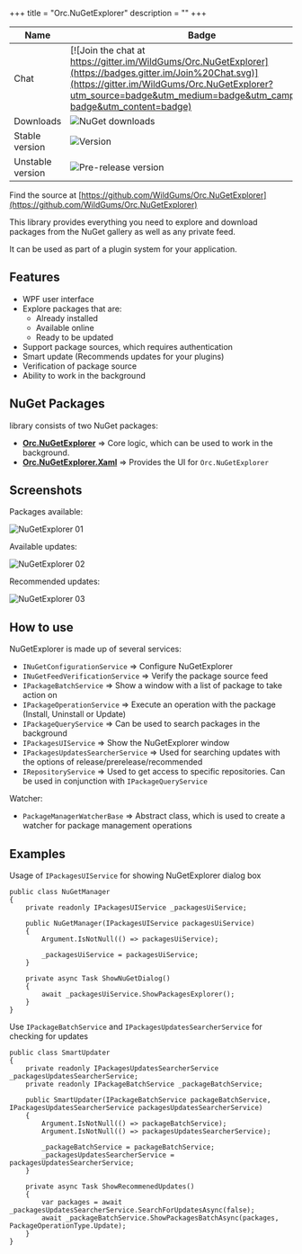 +++
title = "Orc.NuGetExplorer" 
description = ""
+++

Name|Badge
---|---
Chat|[![Join the chat at https://gitter.im/WildGums/Orc.NuGetExplorer](https://badges.gitter.im/Join%20Chat.svg)](https://gitter.im/WildGums/Orc.NuGetExplorer?utm_source=badge&utm_medium=badge&utm_campaign=pr-badge&utm_content=badge)
Downloads|![NuGet downloads](https://img.shields.io/nuget/dt/orc.nugetexplorer.svg)
Stable version|![Version](https://img.shields.io/nuget/v/orc.nugetexplorer.svg)
Unstable version|![Pre-release version](https://img.shields.io/nuget/vpre/orc.nugetexplorer.svg)

Find the source at [https://github.com/WildGums/Orc.NuGetExplorer](https://github.com/WildGums/Orc.NuGetExplorer)

This library provides everything you need to explore and download packages from the NuGet gallery as well as any private feed.

It can be used as part of a plugin system for your application.

Features
---------

- WPF user interface
- Explore packages that are:
    - Already installed
    - Available online
    - Ready to be updated
- Support package sources, which requires authentication
- Smart update (Recommends updates for your plugins)
- Verification of package source
- Ability to work in the background

NuGet Packages
---------------

library consists of two NuGet packages:

-  **[Orc.NuGetExplorer](http://www.nuget.org/packages/Orc.NuGetExplorer/)** => Core logic, which can be used to work in the background.
-  **[Orc.NuGetExplorer.Xaml](http://www.nuget.org/packages/Orc.NuGetExplorer.Xaml)** => Provides the UI for `Orc.NuGetExplorer`

Screenshots
------------

Packages available: 

![NuGetExplorer 01](../images/orc.nugetexplorer/nuget1.png)

Available updates:

![NuGetExplorer 02](../images/orc.nugetexplorer/nuget2.png)

Recommended updates:

![NuGetExplorer 03](../images/orc.nugetexplorer/nuget3.png)

How to use
------------

NuGetExplorer is made up of several services:

- `INuGetConfigurationService` => Configure NuGetExplorer
- `INuGetFeedVerificationService` => Verify the package source feed
- `IPackageBatchService` => Show a window with a list of package to take action on
- `IPackageOperationService` => Execute an operation with the package (Install, Uninstall or Update)
- `IPackageQueryService` => Can be used to search packages in the background
- `IPackagesUIService` => Show the NuGetExplorer window
- `IPackagesUpdatesSearcherService` => Used for searching updates with the options of release/prerelease/recommended
- `IRepositoryService` => Used to get access to specific repositories. Can be used in conjunction with `IPackageQueryService`

Watcher:

- `PackageManagerWatcherBase` => Abstract class, which is used to create a watcher for package management operations


Examples
---------

Usage of `IPackagesUIService` for showing NuGetExplorer dialog box

```
public class NuGetManager
{
    private readonly IPackagesUIService _packagesUiService;
    
    public NuGetManager(IPackagesUIService packagesUiService)
    {
        Argument.IsNotNull(() => packagesUiService);
        
        _packagesUiService = packagesUiService;
    }
    
    private async Task ShowNuGetDialog()
    {
	    await _packagesUiService.ShowPackagesExplorer();
    }
}
```

Use `IPackageBatchService` and `IPackagesUpdatesSearcherService` for checking for updates

```
public class SmartUpdater
{
    private readonly IPackagesUpdatesSearcherService _packagesUpdatesSearcherService;
    private readonly IPackageBatchService _packageBatchService;
    
    public SmartUpdater(IPackageBatchService packageBatchService, IPackagesUpdatesSearcherService packagesUpdatesSearcherService)
    {
        Argument.IsNotNull(() => packageBatchService);
        Argument.IsNotNull(() => packagesUpdatesSearcherService);
        
        _packageBatchService = packageBatchService;
        _packagesUpdatesSearcherService = packagesUpdatesSearcherService;
    }
    
    private async Task ShowRecommenedUpdates()
    {
        var packages = await _packagesUpdatesSearcherService.SearchForUpdatesAsync(false);
	    await _packageBatchService.ShowPackagesBatchAsync(packages, PackageOperationType.Update);
    }
}
```
